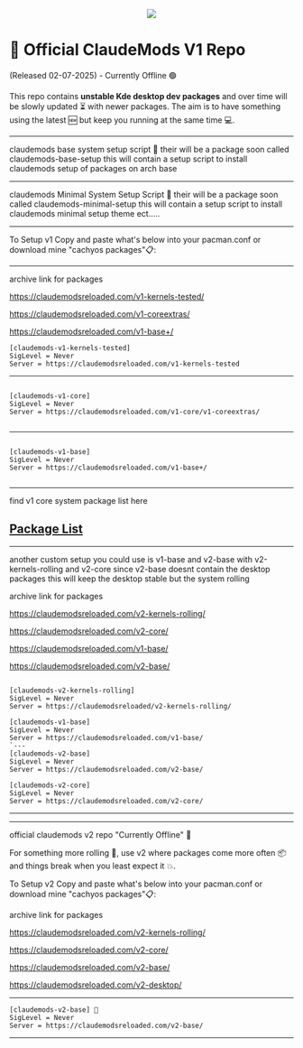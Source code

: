 
<p align="center">
<img src="https://i.postimg.cc/Y01BKnH9/claudemods-official-repos-7-2-2025.gif">	




# 🚀 Official ClaudeMods V1 Repo 

(Released 02-07-2025) - Currently Offline 🟢

This repo contains **unstable Kde desktop dev packages** 
and over time will be slowly updated ⏳ with newer packages. 
The aim is to have something using the latest 🆕
but keep you running at the same time 💻.

    
---

claudemods base system setup script 🚀
their will be a package soon called claudemods-base-setup
this will contain a setup script to install claudemods setup of packages on arch base

---

claudemods Minimal System Setup Script 🚀
their will be a package soon called claudemods-minimal-setup
this will contain a setup script to install claudemods minimal setup theme ect.....
   

   
---

To Setup v1 Copy and paste what's below into your pacman.conf or download mine "cachyos packages"📋:

---


archive link for packages

https://claudemodsreloaded.com/v1-kernels-tested/

https://claudemodsreloaded.com/v1-coreextras/

https://claudemodsreloaded.com/v1-base+/




```
[claudemods-v1-kernels-tested]
SigLevel = Never
Server = https://claudemodsreloaded.com/v1-kernels-tested
```

---


```

[claudemods-v1-core]
SigLevel = Never
Server = https://claudemodsreloaded.com/v1-core/v1-coreextras/


```

---


```

[claudemods-v1-base]
SigLevel = Never
Server = https://claudemodsreloaded.com/v1-base+/


```



---


find v1 core system package list here

## [ Package List ](https://github.com/claudemods/claudemods-v1/blob/main/changelogs-and-versions/readmev1.md  )


---

another custom setup you could use is v1-base and v2-base with v2-kernels-rolling and v2-core
since v2-base doesnt contain the desktop packages this will keep the desktop stable but the system rolling  


archive link for packages

https://claudemodsreloaded.com/v2-kernels-rolling/

https://claudemodsreloaded.com/v2-core/

https://claudemodsreloaded.com/v1-base/

https://claudemodsreloaded.com/v2-base/



```

[claudemods-v2-kernels-rolling]
SigLevel = Never
Server = https://claudemodsreloaded/v2-kernels-rolling/
```


```
[claudemods-v1-base]
SigLevel = Never
Server = https://claudemodsreloaded.com/v1-base/
`---
[claudemods-v2-base]
SigLevel = Never
Server = https://claudemodsreloaded.com/v2-base/

```
```
[claudemods-v2-core]
SigLevel = Never
Server = https://claudemodsreloaded.com/v2-core/
```
---


---

official claudemods v2 repo "Currently Offline" 🚀

For something more rolling 🌊, use v2 where packages come more often 📦 
and things break when you least expect it 💥. 


To Setup v2 Copy and paste what's below into your pacman.conf or download mine "cachyos packages"📋:

archive link for packages

https://claudemodsreloaded.com/v2-kernels-rolling/

https://claudemodsreloaded.com/v2-core/

https://claudemodsreloaded.com/v2-base/

https://claudemodsreloaded.com/v2-desktop/





---

```
[claudemods-v2-base] 🚀
SigLevel = Never
Server = https://claudemodsreloaded.com/v2-base/  
```

---

